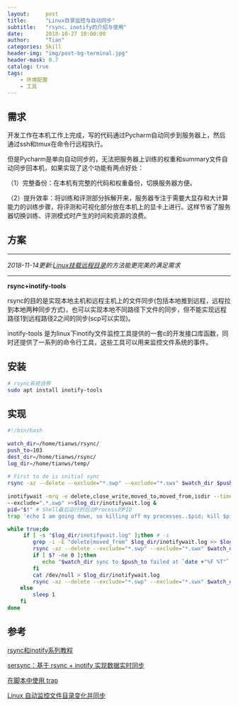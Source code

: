 ```yaml
---
layout:     post
title:      "Linux目录监控与自动同步"
subtitle:   "rsync、inotify的介绍与使用"
date:       2018-10-27 10:00:00
author:     "Tian"
categories: Skill
header-img: "img/post-bg-terminal.jpg"
header-mask: 0.7
catalog: true
tags:
    - 环境配置
    - 工具
---
```


## 需求

开发工作在本机工作上完成，写的代码通过Pycharm自动同步到服务器上，然后通过ssh和tmux在命令行远程执行。

但是Pycharm是单向自动同步的，无法把服务器上训练的权重和summary文件自动同步回本机，如果实现了这个功能有两点好处：

（1）完整备份：在本机有完整的代码和权重备份，切换服务器方便。

（2）提升效率：将训练和评测部分拆解开来，服务器专注于需要大显存和大计算能力的训练步骤，将评测和可视化部分放在本机上的显卡上进行。这样节省了服务器切换训练、评测模式时产生的时间和资源的浪费。

## 方案

-------

*2018-11-14更新:[Linux挂载远程目录](http://127.0.0.1:4000/skill/2018/11/14/remote-filesystem/)的方法能更完美的满足需求*

-------

**rsync+inotify-tools**

rsync的目的是实现本地主机和远程主机上的文件同步(包括本地推到远程，远程拉到本地两种同步方式)，也可以实现本地不同路径下文件的同步，但不能实现远程路径1到远程路径2之间的同步(scp可以实现)。

inotify-tools 是为linux下inotify文件监控工具提供的一套c的开发接口库函数，同时还提供了一系列的命令行工具，这些工具可以用来监控文件系统的事件。

## 安装

```bash
# rsync系统自带
sudo apt install inotify-tools
```

## 实现

```bash
#!/bin/bash
 
watch_dir=/home/tianws/rsync/
push_to=103
dest_dir=/home/tianws/rsync/
log_dir=/home/tianws/temp/
 
# First to do is initial sync
rsync -az --delete --exclude="*.swp" --exclude="*.swx" $watch_dir $push_to:$dest_dir
 
inotifywait -mrq -e delete,close_write,moved_to,moved_from,isdir --timefmt '%Y-%m-%d %H:%M:%S' --format '%w%f:%e:%T' $watch_dir \
--exclude=".*.swp" >>$log_dir/inotifywait.log &
pid="$!" # Shell最后运行的后台Process的PID
trap 'echo I am going down, so killing off my processes..$pid; kill $pid; exit' SIGHUP SIGINT SIGQUIT SIGTERM # 程序退出时结束子进程

while true;do
     if [ -s "$log_dir/inotifywait.log" ];then # -s
        grep -i -E "delete|moved_from" $log_dir/inotifywait.log >> $log_dir/inotify_away.log
        rsync -az --delete --exclude="*.swp" --exclude="*.swx" $watch_dir $push_to:$dest_dir
        if [ $? -ne 0 ];then
           echo "$watch_dir sync to $push_to failed at `date +"%F %T"`,please check it by manual"
        fi
        cat /dev/null > $log_dir/inotifywait.log
        rsync -az --delete --exclude="*.swp" --exclude="*.swx" $watch_dir $push_to:$dest_dir
    else
        sleep 1
    fi
done
```

## 参考

[rsync和inotify系列教程](https://www.cnblogs.com/f-ck-need-u/p/7220009.html)

[sersync：基于 rsync + inotify 实现数据实时同步](https://linux.cn/article-6032-1.html)

[在脚本中使用 trap](https://www.ibm.com/developerworks/cn/aix/library/au-usingtraps/index.html)

[Linux 自动监控文件目录变化并同步](https://www.jianshu.com/p/f387b45f0f1d)

